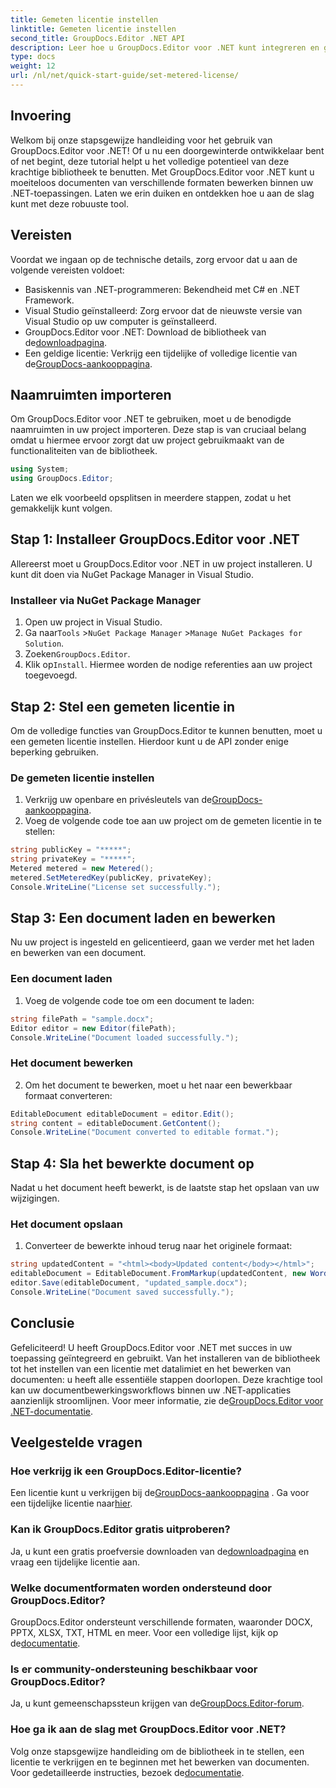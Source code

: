 ```yaml
---
title: Gemeten licentie instellen
linktitle: Gemeten licentie instellen
second_title: GroupDocs.Editor .NET API
description: Leer hoe u GroupDocs.Editor voor .NET kunt integreren en gebruiken met onze uitgebreide handleiding. Ontgrendel krachtige documentbewerkingsfuncties binnen uw .NET-applicaties.
type: docs
weight: 12
url: /nl/net/quick-start-guide/set-metered-license/
---
```

## Invoering
Welkom bij onze stapsgewijze handleiding voor het gebruik van GroupDocs.Editor voor .NET! Of u nu een doorgewinterde ontwikkelaar bent of net begint, deze tutorial helpt u het volledige potentieel van deze krachtige bibliotheek te benutten. Met GroupDocs.Editor voor .NET kunt u moeiteloos documenten van verschillende formaten bewerken binnen uw .NET-toepassingen. Laten we erin duiken en ontdekken hoe u aan de slag kunt met deze robuuste tool.
## Vereisten
Voordat we ingaan op de technische details, zorg ervoor dat u aan de volgende vereisten voldoet:
- Basiskennis van .NET-programmeren: Bekendheid met C# en .NET Framework.
- Visual Studio geïnstalleerd: Zorg ervoor dat de nieuwste versie van Visual Studio op uw computer is geïnstalleerd.
-  GroupDocs.Editor voor .NET: Download de bibliotheek van de[downloadpagina](https://releases.groupdocs.com/editor/net/).
-  Een geldige licentie: Verkrijg een tijdelijke of volledige licentie van de[GroupDocs-aankooppagina](https://purchase.groupdocs.com/temporary-license/).
## Naamruimten importeren
Om GroupDocs.Editor voor .NET te gebruiken, moet u de benodigde naamruimten in uw project importeren. Deze stap is van cruciaal belang omdat u hiermee ervoor zorgt dat uw project gebruikmaakt van de functionaliteiten van de bibliotheek.
```csharp
using System;
using GroupDocs.Editor;
```
Laten we elk voorbeeld opsplitsen in meerdere stappen, zodat u het gemakkelijk kunt volgen.
## Stap 1: Installeer GroupDocs.Editor voor .NET
Allereerst moet u GroupDocs.Editor voor .NET in uw project installeren. U kunt dit doen via NuGet Package Manager in Visual Studio.
### Installeer via NuGet Package Manager
1. Open uw project in Visual Studio.
2.  Ga naar`Tools` >`NuGet Package Manager` >`Manage NuGet Packages for Solution`.
3.  Zoeken`GroupDocs.Editor`.
4.  Klik op`Install`.
Hiermee worden de nodige referenties aan uw project toegevoegd.
## Stap 2: Stel een gemeten licentie in
Om de volledige functies van GroupDocs.Editor te kunnen benutten, moet u een gemeten licentie instellen. Hierdoor kunt u de API zonder enige beperking gebruiken.
### De gemeten licentie instellen
1.  Verkrijg uw openbare en privésleutels van de[GroupDocs-aankooppagina](https://purchase.groupdocs.com/temporary-license/).
2. Voeg de volgende code toe aan uw project om de gemeten licentie in te stellen:
```csharp
string publicKey = "*****";
string privateKey = "*****";
Metered metered = new Metered();
metered.SetMeteredKey(publicKey, privateKey);
Console.WriteLine("License set successfully.");
```
## Stap 3: Een document laden en bewerken
Nu uw project is ingesteld en gelicentieerd, gaan we verder met het laden en bewerken van een document.
### Een document laden
1. Voeg de volgende code toe om een document te laden:
```csharp
string filePath = "sample.docx";
Editor editor = new Editor(filePath);
Console.WriteLine("Document loaded successfully.");
```
### Het document bewerken
2. Om het document te bewerken, moet u het naar een bewerkbaar formaat converteren:
```csharp
EditableDocument editableDocument = editor.Edit();
string content = editableDocument.GetContent();
Console.WriteLine("Document converted to editable format.");
```
## Stap 4: Sla het bewerkte document op
Nadat u het document heeft bewerkt, is de laatste stap het opslaan van uw wijzigingen.
### Het document opslaan
1. Converteer de bewerkte inhoud terug naar het originele formaat:
```csharp
string updatedContent = "<html><body>Updated content</body></html>";
editableDocument = EditableDocument.FromMarkup(updatedContent, new WordProcessingSaveOptions());
editor.Save(editableDocument, "updated_sample.docx");
Console.WriteLine("Document saved successfully.");
```
## Conclusie
 Gefeliciteerd! U heeft GroupDocs.Editor voor .NET met succes in uw toepassing geïntegreerd en gebruikt. Van het installeren van de bibliotheek tot het instellen van een licentie met datalimiet en het bewerken van documenten: u heeft alle essentiële stappen doorlopen. Deze krachtige tool kan uw documentbewerkingsworkflows binnen uw .NET-applicaties aanzienlijk stroomlijnen. Voor meer informatie, zie de[GroupDocs.Editor voor .NET-documentatie](https://reference.groupdocs.com/editor/net/).
## Veelgestelde vragen
### Hoe verkrijg ik een GroupDocs.Editor-licentie?
 Een licentie kunt u verkrijgen bij de[GroupDocs-aankooppagina](https://purchase.groupdocs.com/buy) . Ga voor een tijdelijke licentie naar[hier](https://purchase.groupdocs.com/temporary-license/).
### Kan ik GroupDocs.Editor gratis uitproberen?
 Ja, u kunt een gratis proefversie downloaden van de[downloadpagina](https://releases.groupdocs.com/) en vraag een tijdelijke licentie aan.
### Welke documentformaten worden ondersteund door GroupDocs.Editor?
 GroupDocs.Editor ondersteunt verschillende formaten, waaronder DOCX, PPTX, XLSX, TXT, HTML en meer. Voor een volledige lijst, kijk op de[documentatie](https://reference.groupdocs.com/editor/net/).
### Is er community-ondersteuning beschikbaar voor GroupDocs.Editor?
 Ja, u kunt gemeenschapssteun krijgen van de[GroupDocs.Editor-forum](https://forum.groupdocs.com/c/editor/20).
### Hoe ga ik aan de slag met GroupDocs.Editor voor .NET?
 Volg onze stapsgewijze handleiding om de bibliotheek in te stellen, een licentie te verkrijgen en te beginnen met het bewerken van documenten. Voor gedetailleerde instructies, bezoek de[documentatie](https://reference.groupdocs.com/editor/net/).